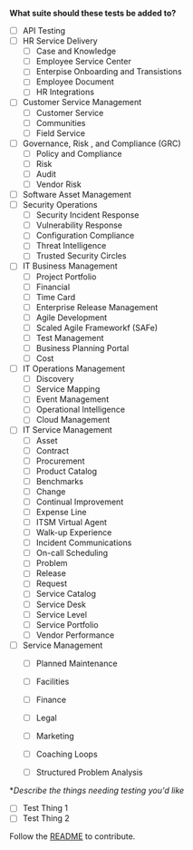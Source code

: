 **What suite should these tests be added to?**
- [ ] API Testing
- [ ] HR Service Delivery
  - [ ] Case and Knowledge
  - [ ] Employee Service Center
  - [ ] Enterpise Onboarding and Transistions
  - [ ] Employee Document
  - [ ] HR Integrations
- [ ] Customer Service Management
  - [ ] Customer Service
  - [ ] Communities
  - [ ] Field Service
- [ ] Governance, Risk , and Compliance (GRC)
  - [ ] Policy and Compliance
  - [ ] Risk
  - [ ] Audit
  - [ ] Vendor Risk
- [ ] Software Asset Management
- [ ] Security Operations
  - [ ] Security Incident Response
  - [ ] Vulnerability Response
  - [ ] Configuration Compliance
  - [ ] Threat Intelligence
  - [ ] Trusted Security Circles
- [ ] IT Business Management
  - [ ] Project Portfolio
  - [ ] Financial
  - [ ] Time Card
  - [ ] Enterprise Release Management
  - [ ] Agile Development
  - [ ] Scaled Agile Frameworkf (SAFe)
  - [ ] Test Management
  - [ ] Business Planning Portal
  - [ ] Cost
- [ ] IT Operations Management
  - [ ] Discovery
  - [ ] Service Mapping
  - [ ] Event Management
  - [ ] Operational Intelligence
  - [ ] Cloud Management
- [ ] IT Service Management
  - [ ] Asset
  - [ ] Contract
  - [ ] Procurement
  - [ ] Product Catalog
  - [ ] Benchmarks
  - [ ] Change
  - [ ] Continual Improvement
  - [ ] Expense Line
  - [ ] ITSM Virtual Agent
  - [ ] Walk-up Experience
  - [ ] Incident Communications
  - [ ] On-call Scheduling
  - [ ] Problem
  - [ ] Release
  - [ ] Request
  - [ ] Service Catalog
  - [ ] Service Desk
  - [ ] Service Level
  - [ ] Service Portfolio
  - [ ] Vendor Performance
- [ ] Service Management
  - [ ] Planned Maintenance
  - [ ] Facilities
  - [ ] Finance
  - [ ] Legal
  - [ ] Marketing
  - [ ] Coaching Loops
  - [ ] Structured Problem Analysis


**Describe the things needing testing you'd like*

- [ ] Test Thing 1
- [ ] Test Thing 2

Follow the [README](https://atf.jacebenson.com/#contributing) to contribute.

